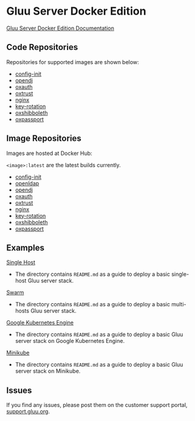 # Gluu Server Docker Edition

[Gluu Server Docker Edition Documentation](https://gluu.org/docs/ce/3.1.3/docker/intro/)

## Code Repositories

Repositories for supported images are shown below:

- [config-init](http://github.com/GluuFederation/docker-config-init)
- [opendj](http://github.com/GluuFederation/docker-opendj)
- [oxauth](http://github.com/GluuFederation/docker-oxauth)
- [oxtrust](http://github.com/GluuFederation/docker-oxtrust)
- [nginx](http://github.com/GluuFederation/docker-nginx)
- [key-rotation](https://github.com/GluuFederation/docker-key-rotation)
- [oxshibboleth](https://github.com/GluuFederation/docker-oxshibboleth)
- [oxpassport](https://github.com/GluuFederation/docker-oxPassport)

## Image Repositories

Images are hosted at Docker Hub:

`<image>:latest` are the latest builds currently.

- [config-init](https://hub.docker.com/r/gluufederation/config-init)
- [openldap](https://hub.docker.com/r/gluufederation/openldap)
- [opendj](https://hub.docker.com/r/gluufederation/opendj)
- [oxauth](https://hub.docker.com/r/gluufederation/oxauth)
- [oxtrust](https://hub.docker.com/r/gluufederation/oxtrust)
- [nginx](https://hub.docker.com/r/gluufederation/nginx)
- [key-rotation](https://hub.docker.com/r/gluufederation/key-rotation)
- [oxshibboleth](https://hub.docker.com/r/gluufederation/oxshibboleth)
- [oxpassport](https://hub.docker.com/r/gluufederation/oxpassport)

## Examples

[Single Host](./examples/single-host/)

- The directory contains `README.md` as a guide to deploy a basic single-host Gluu server stack.

[Swarm](./examples/multi-host/)

- The directory contains `README.md` as a guide to deploy a basic multi-hosts Gluu server stack.

[Google Kubernetes Engine](./examples/kubernetes/gke)

- The directory contains `README.md` as a guide to deploy a basic Gluu server stack on Google Kubernetes Engine.

[Minikube](./examples/kubernetes/minikube)

- The directory contains `README.md` as a guide to deploy a basic Gluu server stack on Minikube.

## Issues

If you find any issues, please post them on the customer support portal, [support.gluu.org](https://support.gluu.org).
